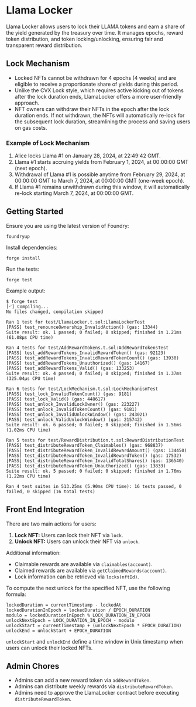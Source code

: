 # Llama Locker

Llama Locker allows users to lock their LLAMA tokens and earn a share of the
yield generated by the treasury over time. It manages epochs, reward token
distribution, and token locking/unlocking, ensuring fair and transparent reward
distribution.

## Lock Mechanism

- Locked NFTs cannot be withdrawn for 4 epochs (4 weeks) and are eligible to
  receive a proportionate share of yields during this period.
- Unlike the CVX Lock style, which requires active kicking out of tokens after
  the lock duration ends, LlamaLocker offers a more user-friendly approach.
- NFT owners can withdraw their NFTs in the epoch after the lock duration ends.
  If not withdrawn, the NFTs will automatically re-lock for the subsequent lock
  duration, streamlining the process and saving users on gas costs.

### Example of Lock Mechanism

1. Alice locks Llama #1 on January 28, 2024, at 22:49:42 GMT.
2. Llama #1 starts accruing yields from February 1, 2024, at 00:00:00 GMT (next epoch).
3. Withdrawal of Llama #1 is possible anytime from February 29, 2024, at 00:00:00 GMT to March 7, 2024, at 00:00:00 GMT (one-week epoch).
4. If Llama #1 remains unwithdrawn during this window, it will automatically re-lock starting March 7, 2024, at 00:00:00 GMT.

## Getting Started

Ensure you are using the latest version of Foundry:

```shell
foundryup
```

Install dependencies:

```shell
forge install
```

Run the tests:

```shell
forge test
```

Example output:

```
$ forge test
[⠊] Compiling...
No files changed, compilation skipped

Ran 1 test for test/LlamaLocker.t.sol:LlamaLockerTest
[PASS] test_renounceOwnership_InvalidAction() (gas: 13344)
Suite result: ok. 1 passed; 0 failed; 0 skipped; finished in 1.21ms (61.08µs CPU time)

Ran 4 tests for test/AddRewardTokens.t.sol:AddRewardTokensTest
[PASS] test_addRewardTokens_InvalidRewardToken() (gas: 92123)
[PASS] test_addRewardTokens_InvalidRewardTokenCount() (gas: 13930)
[PASS] test_addRewardTokens_Unauthorized() (gas: 14167)
[PASS] test_addRewardTokens_Valid() (gas: 133253)
Suite result: ok. 4 passed; 0 failed; 0 skipped; finished in 1.37ms (325.04µs CPU time)

Ran 6 tests for test/LockMechanism.t.sol:LockMechanismTest
[PASS] test_lock_InvalidTokenCount() (gas: 9181)
[PASS] test_lock_Valid() (gas: 448617)
[PASS] test_unlock_InvalidLockOwner() (gas: 223227)
[PASS] test_unlock_InvalidTokenCount() (gas: 9181)
[PASS] test_unlock_InvalidUnlockWindow() (gas: 243021)
[PASS] test_unlock_ValidUnlockWindow() (gas: 215742)
Suite result: ok. 6 passed; 0 failed; 0 skipped; finished in 1.56ms (1.02ms CPU time)

Ran 5 tests for test/RewardDistribution.t.sol:RewardDistributionTest
[PASS] test_distributeRewardToken_Claimables() (gas: 968837)
[PASS] test_distributeRewardToken_InvalidRewardAmount() (gas: 134450)
[PASS] test_distributeRewardToken_InvalidRewardToken() (gas: 17532)
[PASS] test_distributeRewardToken_InvalidTotalShares() (gas: 136540)
[PASS] test_distributeRewardToken_Unauthorized() (gas: 13833)
Suite result: ok. 5 passed; 0 failed; 0 skipped; finished in 1.76ms (1.22ms CPU time)

Ran 4 test suites in 513.25ms (5.90ms CPU time): 16 tests passed, 0 failed, 0 skipped (16 total tests)
```

## Front End Integration

There are two main actions for users:

1. **Lock NFT:** Users can lock their NFT via `lock`.
2. **Unlock NFT:** Users can unlock their NFT via `unlock`.

Additional information:

- Claimable rewards are available via `claimables(account)`.
- Claimed rewards are available via `getClaimedRewards(account)`.
- Lock information can be retrieved via `locks(nftId)`.

To compute the next unlock for the specified NFT, use the following formula:

```shell
lockedDuration = currentTimestamp - lockedAt
lockedDurationInEpoch = lockedDuration / EPOCH_DURATION
modulo = lockedDurationInEpoch % LOCK_DURATION_IN_EPOCH
unlockNextEpoch = LOCK_DURATION_IN_EPOCH - modulo
unlockStart = currentTimestamp + (unlockNextEpoch * EPOCH_DURATION)
unlockEnd = unlockStart + EPOCH_DURATION
```

`unlockStart` and `unlockEnd` define a time window in Unix timestamp when users can unlock their locked NFTs.

## Admin Chores

- Admins can add a new reward token via `addRewardToken`.
- Admins can distribute weekly rewards via `distributeRewardToken`.
- Admins need to approve the LlamaLocker contract before executing `distributeRewardToken`.
